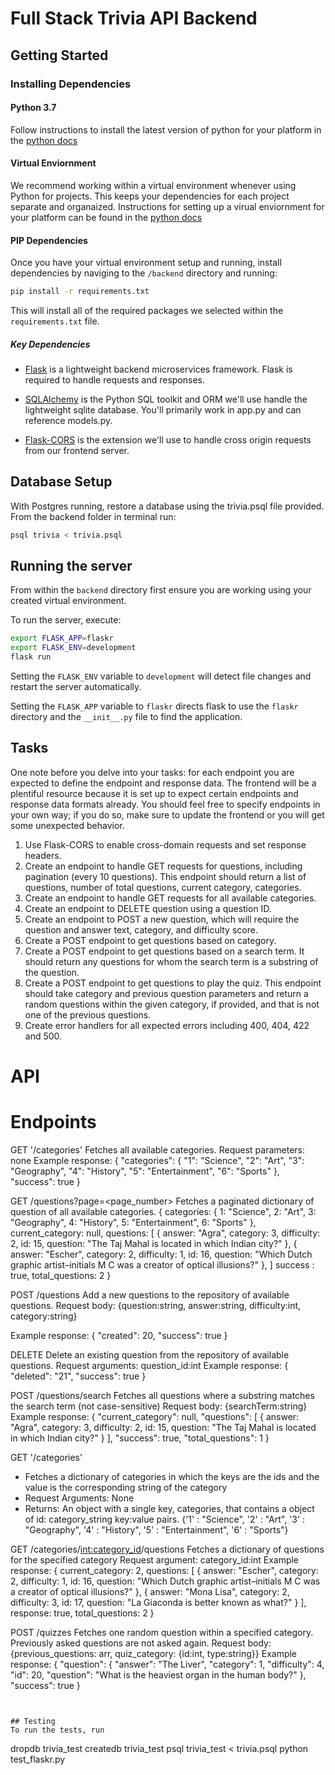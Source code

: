# Full Stack Trivia API Backend

## Getting Started

### Installing Dependencies

#### Python 3.7

Follow instructions to install the latest version of python for your platform in the [python docs](https://docs.python.org/3/using/unix.html#getting-and-installing-the-latest-version-of-python)

#### Virtual Enviornment

We recommend working within a virtual environment whenever using Python for projects. This keeps your dependencies for each project separate and organaized. Instructions for setting up a virual enviornment for your platform can be found in the [python docs](https://packaging.python.org/guides/installing-using-pip-and-virtual-environments/)

#### PIP Dependencies

Once you have your virtual environment setup and running, install dependencies by naviging to the `/backend` directory and running:

```bash
pip install -r requirements.txt
```

This will install all of the required packages we selected within the `requirements.txt` file.

##### Key Dependencies

- [Flask](http://flask.pocoo.org/)  is a lightweight backend microservices framework. Flask is required to handle requests and responses.

- [SQLAlchemy](https://www.sqlalchemy.org/) is the Python SQL toolkit and ORM we'll use handle the lightweight sqlite database. You'll primarily work in app.py and can reference models.py. 

- [Flask-CORS](https://flask-cors.readthedocs.io/en/latest/#) is the extension we'll use to handle cross origin requests from our frontend server. 

## Database Setup
With Postgres running, restore a database using the trivia.psql file provided. From the backend folder in terminal run:
```bash
psql trivia < trivia.psql
```

## Running the server

From within the `backend` directory first ensure you are working using your created virtual environment.

To run the server, execute:

```bash
export FLASK_APP=flaskr
export FLASK_ENV=development
flask run
```

Setting the `FLASK_ENV` variable to `development` will detect file changes and restart the server automatically.

Setting the `FLASK_APP` variable to `flaskr` directs flask to use the `flaskr` directory and the `__init__.py` file to find the application. 

## Tasks

One note before you delve into your tasks: for each endpoint you are expected to define the endpoint and response data. The frontend will be a plentiful resource because it is set up to expect certain endpoints and response data formats already. You should feel free to specify endpoints in your own way; if you do so, make sure to update the frontend or you will get some unexpected behavior. 

1. Use Flask-CORS to enable cross-domain requests and set response headers. 
2. Create an endpoint to handle GET requests for questions, including pagination (every 10 questions). This endpoint should return a list of questions, number of total questions, current category, categories. 
3. Create an endpoint to handle GET requests for all available categories. 
4. Create an endpoint to DELETE question using a question ID. 
5. Create an endpoint to POST a new question, which will require the question and answer text, category, and difficulty score. 
6. Create a POST endpoint to get questions based on category. 
7. Create a POST endpoint to get questions based on a search term. It should return any questions for whom the search term is a substring of the question. 
8. Create a POST endpoint to get questions to play the quiz. This endpoint should take category and previous question parameters and return a random questions within the given category, if provided, and that is not one of the previous questions. 
9. Create error handlers for all expected errors including 400, 404, 422 and 500. 


# API
# Endpoints
GET '/categories' Fetches all available categories.
 Request parameters: none
 Example response:
{
  "categories": {
    "1": "Science", 
    "2": "Art", 
    "3": "Geography", 
    "4": "History", 
    "5": "Entertainment", 
    "6": "Sports"
  }, 
  "success": true
}

GET /questions?page=<page_number> Fetches a paginated dictionary of question of all available categories.
{
categories: {
   1: "Science",
   2: "Art",
   3: "Geography",
   4: "History",
   5: "Entertainment",
   6: "Sports"
},
current_category: null,
questions: [
{
   answer: "Agra",
   category: 3,
   difficulty: 2,
   id: 15,
   question: "The Taj Mahal is located in which Indian city?"
},
{
   answer: "Escher",
   category: 2,
   difficulty: 1,
   id: 16,
   question: "Which Dutch graphic artist–initials M C was a creator of optical illusions?"
},
]
success : true,
total_questions: 2
}

POST /questions Add a new questions to the repository of available questions.
 Request body: {question:string, answer:string, difficulty:int, category:string}

Example response:
{
  "created": 20, 
  "success": true
}

DELETE Delete an existing question from the repository of available questions.
 Request arguments: question_id:int
Example response:
{
  "deleted": "21", 
  "success": true
}

POST /questions/search Fetches all questions where a substring matches the search term (not case-sensitive)
 Request body: {searchTerm:string}
Example response:
{
  "current_category": null, 
  "questions": [
   {
   answer: "Agra",
   category: 3,
   difficulty: 2,
   id: 15,
   question: "The Taj Mahal is located in which Indian city?"
   }
   ], 
  "success": true, 
  "total_questions": 1
}


GET '/categories'
- Fetches a dictionary of categories in which the keys are the ids and the value is the corresponding string of the category
- Request Arguments: None
- Returns: An object with a single key, categories, that contains a object of id: category_string key:value pairs. 
{'1' : "Science",
'2' : "Art",
'3' : "Geography",
'4' : "History",
'5' : "Entertainment",
'6' : "Sports"}

GET /categories/<int:category_id>/questions Fetches a dictionary of questions for the specified category
 Request argument: category_id:int
Example response:
{
   current_category: 2,
   questions: [
{
   answer: "Escher",
   category: 2,
   difficulty: 1,
   id: 16,
   question: "Which Dutch graphic artist–initials M C was a creator of optical illusions?"
},
{
   answer: "Mona Lisa",
   category: 2,
   difficulty: 3,
   id: 17,
   question: "La Giaconda is better known as what?"
}
],
   response: true,
   total_questions: 2
}

POST /quizzes Fetches one random question within a specified category. Previously asked questions are not asked again.
 Request body: {previous_questions: arr, quiz_category: {id:int, type:string}}
 Example response:
{
  "question": {
    "answer": "The Liver", 
    "category": 1, 
    "difficulty": 4, 
    "id": 20, 
    "question": "What is the heaviest organ in the human body?"
  }, 
  "success": true
}


```


## Testing
To run the tests, run
```
dropdb trivia_test
createdb trivia_test
psql trivia_test < trivia.psql
python test_flaskr.py
```